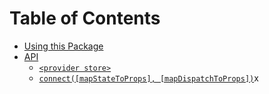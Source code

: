# Table of Contents

- [Using this Package](usage.md#usage)
- [API](api.md#api)
  - [`<provider store>`](api.md#provider-store)
  - [`connect([mapStateToProps], [mapDispatchToProps])`](api.md#connectmapstatetoprops-mapdispatchtoprops-mergeprops-options)x
